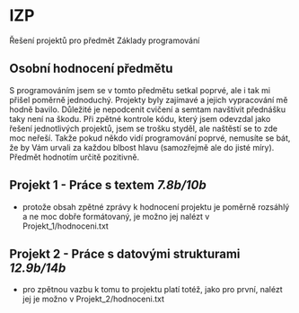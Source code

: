 # IZP
Řešení projektů pro předmět Základy programování

## Osobní hodnocení předmětu
S programováním jsem se v tomto předmětu setkal poprvé, ale i tak mi přišel poměrně jednoduchý. Projekty byly zajímavé a jejich vypracování mě hodně bavilo. Důležité je nepodcenit cvičení a semtam navštívit přednášku taky není na škodu. Při zpětné kontrole kódu, který jsem odevzdal 
jako řešení jednotlivých projektů, jsem se trošku styděl, ale naštěstí se to zde moc neřeší. Takže pokud někdo vidí programování poprvé, nemusíte se bát, že by Vám urvali za každou blbost hlavu (samozřejmě ale do jisté míry). Předmět hodnotím určitě pozitivně.

## Projekt 1 - Práce s textem ***7.8b/10b***
- protože obsah zpětné zprávy k hodnocení projektu je poměrně rozsáhlý a ne moc dobře formátovaný, je možno jej nalézt v Projekt_1/hodnoceni.txt

## Projekt 2 - Práce s datovými strukturami ***12.9b/14b***
- pro zpětnou vazbu k tomu to projektu platí totéž, jako pro první, nalézt jej je možno v Projekt_2/hodnoceni.txt
